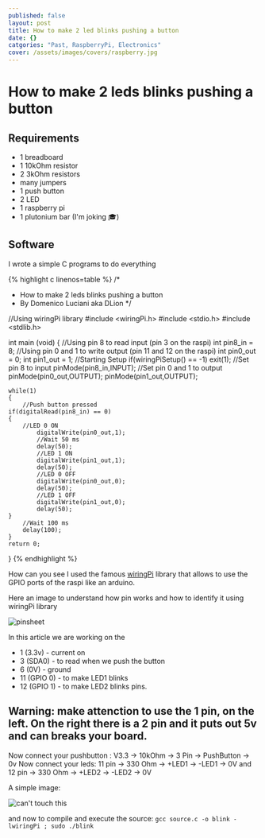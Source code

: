 ```yaml
---
published: false
layout: post
title: How to make 2 led blinks pushing a button
date: {}
catgories: "Past, RaspberryPi, Electronics"
cover: /assets/images/covers/raspberry.jpg
---
```



# How to make 2 leds blinks pushing a button

## Requirements
- 1 breadboard
- 1 10kOhm resistor
- 2 3kOhm resistors
- many jumpers
- 1 push button
- 2 LED
- 1 raspberry pi
- 1 plutonium bar (I'm joking :mortar_board:)

## Software
I wrote a simple C programs to do everything

{% highlight c linenos=table %}
/*
 * How to make 2 leds blinks pushing a button
 * By Domenico Luciani aka DLion
 */

//Using wiringPi library
#include <wiringPi.h>
#include <stdio.h>
#include <stdlib.h>

int main (void)
{
    //Using pin 8 to read input (pin 3 on the raspi)
    int pin8_in = 8;
    //Using pin 0 and 1 to write output (pin 11 and 12 on the raspi)
    int pin0_out = 0;
    int pin1_out = 1;
    //Starting Setup
    if(wiringPiSetup() == -1)
        exit(1);
    //Set pin 8 to input
    pinMode(pin8_in,INPUT);
    //Set pin 0 and 1 to output
    pinMode(pin0_out,OUTPUT);
    pinMode(pin1_out,OUTPUT);

    while(1)
    {
        //Push button pressed
	if(digitalRead(pin8_in) == 0)
	{
	    //LED 0 ON
            digitalWrite(pin0_out,1);
            //Wait 50 ms
            delay(50);
            //LED 1 ON
            digitalWrite(pin1_out,1);
            delay(50);
            //LED 0 OFF
            digitalWrite(pin0_out,0);
            delay(50);
            //LED 1 OFF
            digitalWrite(pin1_out,0);
            delay(50);
	}
        //Wait 100 ms
        delay(100);
    }
    return 0;
}
{% endhighlight %}

How can you see I used the famous [wiringPi](https://projects.drogon.net/raspberry-pi/wiringpi/) library that allows to use the GPIO ports of the raspi like an arduino.

Here an image to understand how pin works and how to identify it using wiringPi library

![pinsheet](http://dlion.it/public/img/posts/blinkaggio-di-2-led-premendo-un-pulsante.jpg)

In this article we are working on the
* 1 (3.3v) - current on
* 3 (SDA0) - to read when we push the button
* 6 (0V) - ground
* 11 (GPIO 0) - to make LED1 blinks
* 12 (GPIO 1) - to make LED2 blinks
pins.

## Warning: make attenction to use the 1 pin, on the left. On the right there is a 2 pin and it puts out 5v and can breaks your board.

Now connect your pushbutton : V3.3 -> 10kOhm -> 3 Pin -> PushButton -> 0v
Now connect your leds: 11 pin -> 330 Ohm -> +LED1 -> -LED1 -> 0V and 12 pin -> 330 Ohm -> +LED2 -> -LED2 -> 0V

A simple image:

![can't touch this](http://dlion.it/public/img/posts/blinkaggio-di-2-led-premendo-un-pulsante-1.jpg)

and now to compile and execute the source: `gcc source.c -o blink -lwiringPi ; sudo ./blink`
